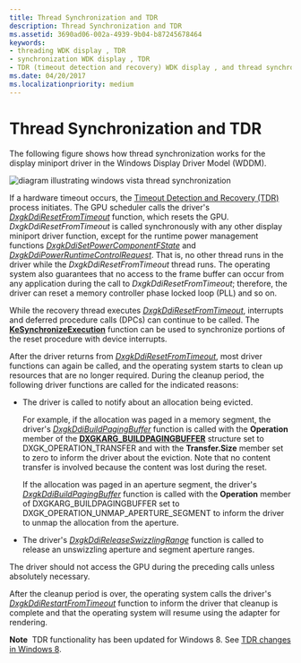 ```yaml
---
title: Thread Synchronization and TDR
description: Thread Synchronization and TDR
ms.assetid: 3690ad06-002a-4939-9b04-b87245678464
keywords:
- threading WDK display , TDR
- synchronization WDK display , TDR
- TDR (timeout detection and recovery) WDK display , and thread synchronization
ms.date: 04/20/2017
ms.localizationpriority: medium
---
```


# Thread Synchronization and TDR


The following figure shows how thread synchronization works for the display miniport driver in the Windows Display Driver Model (WDDM).

![diagram illustrating windows vista thread synchronization](images/lddmsync.png)

If a hardware timeout occurs, the [Timeout Detection and Recovery (TDR)](timeout-detection-and-recovery.md) process initiates. The GPU scheduler calls the driver's [*DxgkDdiResetFromTimeout*](/windows-hardware/drivers/ddi/d3dkmddi/nc-d3dkmddi-dxgkddi_resetfromtimeout) function, which resets the GPU. *DxgkDdiResetFromTimeout* is called synchronously with any other display miniport driver function, except for the runtime power management functions [*DxgkDdiSetPowerComponentFState*](/windows-hardware/drivers/ddi/d3dkmddi/nc-d3dkmddi-dxgkddisetpowercomponentfstate) and [*DxgkDdiPowerRuntimeControlRequest*](/windows-hardware/drivers/ddi/d3dkmddi/nc-d3dkmddi-dxgkddipowerruntimecontrolrequest). That is, no other thread runs in the driver while the *DxgkDdiResetFromTimeout* thread runs. The operating system also guarantees that no access to the frame buffer can occur from any application during the call to *DxgkDdiResetFromTimeout*; therefore, the driver can reset a memory controller phase locked loop (PLL) and so on.

While the recovery thread executes [*DxgkDdiResetFromTimeout*](/windows-hardware/drivers/ddi/d3dkmddi/nc-d3dkmddi-dxgkddi_resetfromtimeout), interrupts and deferred procedure calls (DPCs) can continue to be called. The [**KeSynchronizeExecution**](/windows-hardware/drivers/ddi/wdm/nf-wdm-kesynchronizeexecution) function can be used to synchronize portions of the reset procedure with device interrupts.

After the driver returns from [*DxgkDdiResetFromTimeout*](/windows-hardware/drivers/ddi/d3dkmddi/nc-d3dkmddi-dxgkddi_resetfromtimeout), most driver functions can again be called, and the operating system starts to clean up resources that are no longer required. During the cleanup period, the following driver functions are called for the indicated reasons:

-   The driver is called to notify about an allocation being evicted.

    For example, if the allocation was paged in a memory segment, the driver's [*DxgkDdiBuildPagingBuffer*](/windows-hardware/drivers/ddi/d3dkmddi/nc-d3dkmddi-dxgkddi_buildpagingbuffer) function is called with the **Operation** member of the [**DXGKARG\_BUILDPAGINGBUFFER**](/windows-hardware/drivers/ddi/d3dkmddi/ns-d3dkmddi-_dxgkarg_buildpagingbuffer) structure set to DXGK\_OPERATION\_TRANSFER and with the **Transfer.Size** member set to zero to inform the driver about the eviction. Note that no content transfer is involved because the content was lost during the reset.

    If the allocation was paged in an aperture segment, the driver's [*DxgkDdiBuildPagingBuffer*](/windows-hardware/drivers/ddi/d3dkmddi/nc-d3dkmddi-dxgkddi_buildpagingbuffer) function is called with the **Operation** member of DXGKARG\_BUILDPAGINGBUFFER set to DXGK\_OPERATION\_UNMAP\_APERTURE\_SEGMENT to inform the driver to unmap the allocation from the aperture.

-   The driver's [*DxgkDdiReleaseSwizzlingRange*](/windows-hardware/drivers/ddi/d3dkmddi/nc-d3dkmddi-dxgkddi_releaseswizzlingrange) function is called to release an unswizzling aperture and segment aperture ranges.

The driver should not access the GPU during the preceding calls unless absolutely necessary.

After the cleanup period is over, the operating system calls the driver's [*DxgkDdiRestartFromTimeout*](/windows-hardware/drivers/ddi/d3dkmddi/nc-d3dkmddi-dxgkddi_restartfromtimeout) function to inform the driver that cleanup is complete and that the operating system will resume using the adapter for rendering.

**Note**  TDR functionality has been updated for Windows 8. See [TDR changes in Windows 8](tdr-changes-in-windows-8.md).

 

 

